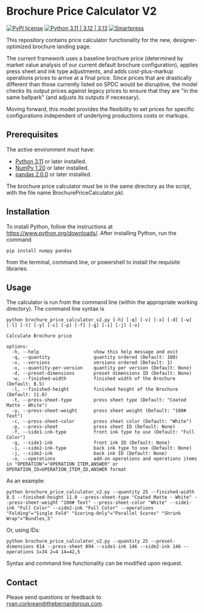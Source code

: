 # Brochure Price Calculator V2

[![PyPI license](https://img.shields.io/pypi/l/ansicolortags.svg)](https://pypi.python.org/pypi/ansicolortags/)
[![Python 3.11 | 3.12 | 3.13](https://img.shields.io/badge/python-3.11%20%7C%203.12%20%7C%203.13-orange
)](https://www.python.org/downloads/)
[![Smartpress](https://img.shields.io/badge/Smartpress-blue?style=for-the-badge&logo=surrealdb)](https://smartpress.com/)
<!--- ![Smartpress](https://img.shields.io/badge/Smartpress-blue.svg?logo=data:image/svg%2bxml;base64,) --->

This repository contains price calculator functionality for the new, designer-optimized brochure landing page.

The current framework uses a baseline brochure price (determined by market value analysis of our current default brochure configuration), applies press sheet and ink type adjustments, and adds cost-plus-markup operations prices to arrive at a final price. Since prices that are drastically different than those currently listed on SPDC would be disruptive, the model checks its output prices against legacy prices to ensure that they are "in the same ballpark" (and adjusts its outputs if necessary).

Moving forward, this model provides the flexibility to set prices for specific configurations independent of underlying productions costs or markups.


## Prerequisites

The active environment must have:
<!--- These are just example requirements. Add, duplicate or remove as required --->
* [Python 3.11](https://www.python.org/) or later installed.
* [NumPy 1.20](https://numpy.org/) or later installed.
* [pandas 2.0.0](https://pandas.pydata.org/) or later installed.

The brochure price calculator must be in the same directory as the script, with the file name BrochurePriceCalculator.pkl.

## Installation

To install Python, follow the instructions at https://www.python.org/downloads/. After installing Python, run the command

```
pip install numpy pandas
```
from the terminal, command line, or powershell to install the requisite libraries.

## Usage

The calculator is run from the command line (within the appropriate working directory). The command line syntax is
```
python brochure_price_calculator_v2.py [-h] [-q] [-v] [-x] [-d] [-w] [-l] [-t] [-y] [-c] [-p] [-f] [-g] [-i] [-j] [-o]

Calculate Brochure price

options:
  -h, --help                    show this help message and exit
  -q, --quantity                quantity ordered (Default: 100)
  -v, --versions                versions ordered (Default: 1)
  -x, --quantity-per-version    quantity per version (Default: None)
  -d, --preset-dimensions       preset dimensions ID (Default: None)
  -w, --finished-width          finished width of the Brochure (Default: 8.5)
  -l, --finished-height         finished height of the Brochure (Default: 11.0)
  -t, --press-sheet-type        press sheet type (Default: "Coated Matte - White")
  -y, --press-sheet-weight      press sheet weight (Default: "100# Text")
  -c, --press-sheet-color       press sheet color (Default: "White")
  -p, --press-sheet             press sheet ID (Default: None)
  -f, --side1-ink-type          front ink type to use (Default: "Full Color")
  -g, --side1-ink               front ink ID (Default: None)
  -i, --side2-ink-type          back ink type to use (Default: None)
  -j, --side2-ink               back ink ID (Default: None)
  -o, --operations              add-on operations and operations items in "OPERATION"="OPERATION ITEM,ANSWER" or OPERATION_ID=OPERATION_ITEM_ID,ANSWER format
```

As an example:
```
python brochure_price_calculator_v2.py --quantity 25 --finished-width 8.5 --finished-height 11.0 --press-sheet-type "Coated Matte - White" --press-sheet-weight "100# Text" --press-sheet-color "White" --side1-ink "Full Color" --side2-ink "Full Color" --operations "Folding"="Single Fold" "Scoring-Only"="Parallel Scores" "Shrink Wrap"="Bundles,5"
```

Or, using IDs:
```
python brochure_price_calculator_v2.py --quantity 25 --preset-dimensions 814 --press-sheet 894 --side1-ink 146 --side2-ink 146 --operations 1=34 2=4 14=42,5
```

Syntax and command line functionality can be modified upon request.

## Contact

Please send questions or feedback to <ryan.corkrean@thebernardgroup.com>.
